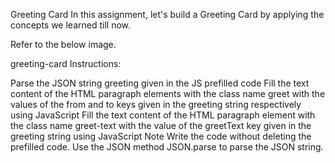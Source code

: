 Greeting Card
In this assignment, let's build a Greeting Card by applying the concepts we learned till now.

Refer to the below image.

greeting-card
Instructions:

Parse the JSON string greeting given in the JS prefilled code
Fill the text content of the HTML paragraph elements with the class name greet with the values of the from and to keys given in the greeting string respectively using JavaScript
Fill the text content of the HTML paragraph element with the class name greet-text with the value of the greetText key given in the greeting string using JavaScript
Note
Write the code without deleting the prefilled code.
Use the JSON method JSON.parse to parse the JSON string.
